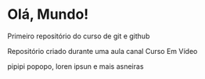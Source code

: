 # Olá, Mundo!
 Primeiro repositório do curso de git e github

 Repositório criado durante uma aula canal Curso Em Vídeo

pipipi popopo, loren ipsun e mais asneiras
